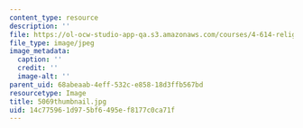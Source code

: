 ```yaml
---
content_type: resource
description: ''
file: https://ol-ocw-studio-app-qa.s3.amazonaws.com/courses/4-614-religious-architecture-and-islamic-cultures-fall-2002/14c775961d975bf6495ef8177c0ca71f_5069thumbnail.jpg
file_type: image/jpeg
image_metadata:
  caption: ''
  credit: ''
  image-alt: ''
parent_uid: 68abeaab-4eff-532c-e858-18d3ffb567bd
resourcetype: Image
title: 5069thumbnail.jpg
uid: 14c77596-1d97-5bf6-495e-f8177c0ca71f
---
```

